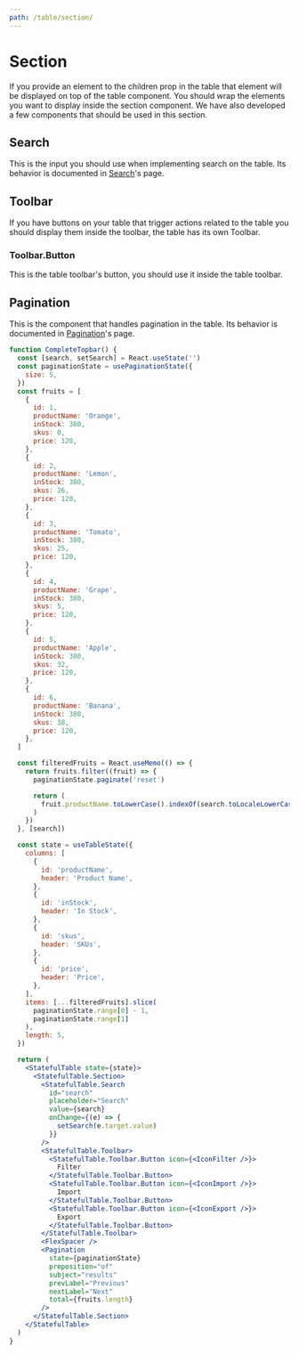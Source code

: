 ```yaml
---
path: /table/section/
---
```


# Section

If you provide an element to the children prop in the table that element will be displayed on top of the table component.
You should wrap the elements you want to display inside the section component.
We have also developed a few components that should be used in this section.

## Search

This is the input you should use when implementing search on the table. Its behavior is documented in [Search](/form/search)'s page.

## Toolbar

If you have buttons on your table that trigger actions related to the table you should display them inside the toolbar, the table has its own Toolbar.

### Toolbar.Button

This is the table toolbar's button, you should use it inside the table toolbar.

## Pagination

This is the component that handles pagination in the table. Its behavior is documented in [Pagination](/pagination)'s page.

```jsx
function CompleteTopbar() {
  const [search, setSearch] = React.useState('')
  const paginationState = usePaginationState({
    size: 5,
  })
  const fruits = [
    {
      id: 1,
      productName: 'Orange',
      inStock: 380,
      skus: 0,
      price: 120,
    },
    {
      id: 2,
      productName: 'Lemon',
      inStock: 380,
      skus: 26,
      price: 120,
    },
    {
      id: 3,
      productName: 'Tomato',
      inStock: 380,
      skus: 25,
      price: 120,
    },
    {
      id: 4,
      productName: 'Grape',
      inStock: 380,
      skus: 5,
      price: 120,
    },
    {
      id: 5,
      productName: 'Apple',
      inStock: 380,
      skus: 32,
      price: 120,
    },
    {
      id: 6,
      productName: 'Banana',
      inStock: 380,
      skus: 38,
      price: 120,
    },
  ]

  const filteredFruits = React.useMemo(() => {
    return fruits.filter((fruit) => {
      paginationState.paginate('reset')

      return (
        fruit.productName.toLowerCase().indexOf(search.toLocaleLowerCase()) > -1
      )
    })
  }, [search])

  const state = useTableState({
    columns: [
      {
        id: 'productName',
        header: 'Product Name',
      },
      {
        id: 'inStock',
        header: 'In Stock',
      },
      {
        id: 'skus',
        header: 'SKUs',
      },
      {
        id: 'price',
        header: 'Price',
      },
    ],
    items: [...filteredFruits].slice(
      paginationState.range[0] - 1,
      paginationState.range[1]
    ),
    length: 5,
  })

  return (
    <StatefulTable state={state}>
      <StatefulTable.Section>
        <StatefulTable.Search
          id="search"
          placeholder="Search"
          value={search}
          onChange={(e) => {
            setSearch(e.target.value)
          }}
        />
        <StatefulTable.Toolbar>
          <StatefulTable.Toolbar.Button icon={<IconFilter />}>
            Filter
          </StatefulTable.Toolbar.Button>
          <StatefulTable.Toolbar.Button icon={<IconImport />}>
            Import
          </StatefulTable.Toolbar.Button>
          <StatefulTable.Toolbar.Button icon={<IconExport />}>
            Export
          </StatefulTable.Toolbar.Button>
        </StatefulTable.Toolbar>
        <FlexSpacer />
        <Pagination
          state={paginationState}
          preposition="of"
          subject="results"
          prevLabel="Previous"
          nextLabel="Next"
          total={fruits.length}
        />
      </StatefulTable.Section>
    </StatefulTable>
  )
}
```

